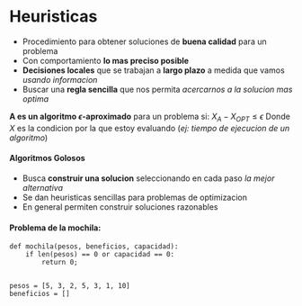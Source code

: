 
# Heuristicas
- Procedimiento para obtener soluciones de **buena calidad** para un problema
- Con comportamiento **lo mas preciso posible**
- **Decisiones locales** que se trabajan a **largo plazo** a medida que vamos _usando informacion_
- Buscar una **regla sencilla** que nos permita _acercarnos a la solucion mas optima_

**A es un algoritmo $\epsilon$-aproximado** para un problema si:
$X_A − X_{OPT} \le \epsilon$ 
Donde $X$ es la condicion por la que estoy evaluando (_ej: tiempo de ejecucion de un algoritmo_)
#### Algoritmos Golosos
- Busca **construir una solucion** seleccionando en cada paso _la mejor alternativa_
- Se dan heuristicas sencillas para problemas de optimizacion
- En general permiten construir soluciones razonables

#### Problema de la mochila:
```
def mochila(pesos, beneficios, capacidad):
	if len(pesos) == 0 or capacidad == 0:
		return 0;

	
pesos = [5, 3, 2, 5, 3, 1, 10]
beneficios = []		
			
```